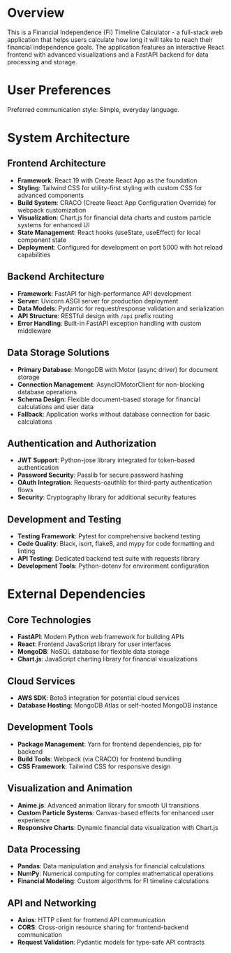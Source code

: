 # Overview

This is a Financial Independence (FI) Timeline Calculator - a full-stack web application that helps users calculate how long it will take to reach their financial independence goals. The application features an interactive React frontend with advanced visualizations and a FastAPI backend for data processing and storage.

# User Preferences

Preferred communication style: Simple, everyday language.

# System Architecture

## Frontend Architecture
- **Framework**: React 19 with Create React App as the foundation
- **Styling**: Tailwind CSS for utility-first styling with custom CSS for advanced components
- **Build System**: CRACO (Create React App Configuration Override) for webpack customization
- **Visualization**: Chart.js for financial data charts and custom particle systems for enhanced UI
- **State Management**: React hooks (useState, useEffect) for local component state
- **Deployment**: Configured for development on port 5000 with hot reload capabilities

## Backend Architecture
- **Framework**: FastAPI for high-performance API development
- **Server**: Uvicorn ASGI server for production deployment
- **Data Models**: Pydantic for request/response validation and serialization
- **API Structure**: RESTful design with `/api` prefix routing
- **Error Handling**: Built-in FastAPI exception handling with custom middleware

## Data Storage Solutions
- **Primary Database**: MongoDB with Motor (async driver) for document storage
- **Connection Management**: AsyncIOMotorClient for non-blocking database operations
- **Schema Design**: Flexible document-based storage for financial calculations and user data
- **Fallback**: Application works without database connection for basic calculations

## Authentication and Authorization
- **JWT Support**: Python-jose library integrated for token-based authentication
- **Password Security**: Passlib for secure password hashing
- **OAuth Integration**: Requests-oauthlib for third-party authentication flows
- **Security**: Cryptography library for additional security features

## Development and Testing
- **Testing Framework**: Pytest for comprehensive backend testing
- **Code Quality**: Black, isort, flake8, and mypy for code formatting and linting
- **API Testing**: Dedicated backend test suite with requests library
- **Development Tools**: Python-dotenv for environment configuration

# External Dependencies

## Core Technologies
- **FastAPI**: Modern Python web framework for building APIs
- **React**: Frontend JavaScript library for user interfaces
- **MongoDB**: NoSQL database for flexible data storage
- **Chart.js**: JavaScript charting library for financial visualizations

## Cloud Services
- **AWS SDK**: Boto3 integration for potential cloud services
- **Database Hosting**: MongoDB Atlas or self-hosted MongoDB instance

## Development Tools
- **Package Management**: Yarn for frontend dependencies, pip for backend
- **Build Tools**: Webpack (via CRACO) for frontend bundling
- **CSS Framework**: Tailwind CSS for responsive design

## Visualization and Animation
- **Anime.js**: Advanced animation library for smooth UI transitions
- **Custom Particle Systems**: Canvas-based effects for enhanced user experience
- **Responsive Charts**: Dynamic financial data visualization with Chart.js

## Data Processing
- **Pandas**: Data manipulation and analysis for financial calculations
- **NumPy**: Numerical computing for complex mathematical operations
- **Financial Modeling**: Custom algorithms for FI timeline calculations

## API and Networking
- **Axios**: HTTP client for frontend API communication
- **CORS**: Cross-origin resource sharing for frontend-backend communication
- **Request Validation**: Pydantic models for type-safe API contracts
